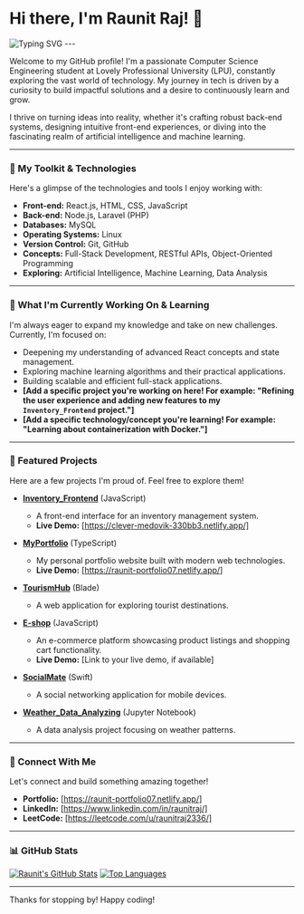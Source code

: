 # Hi there, I'm Raunit Raj! 👋

<img src="https://readme-typing-svg.herokuapp.com?font=Fira+Code&size=20&color=FFFFFF&width=430&lines=B.Tech+CSE+student+at+LPU;Full-Stack+Developer;AI/ML+Enthusiast&loop=true&speed=60" alt="Typing SVG" />
---

Welcome to my GitHub profile! I'm a passionate Computer Science Engineering student at Lovely Professional University (LPU), constantly exploring the vast world of technology. My journey in tech is driven by a curiosity to build impactful solutions and a desire to continuously learn and grow.

I thrive on turning ideas into reality, whether it's crafting robust back-end systems, designing intuitive front-end experiences, or diving into the fascinating realm of artificial intelligence and machine learning.

---

### 🚀 My Toolkit & Technologies

Here's a glimpse of the technologies and tools I enjoy working with:

* **Front-end:** React.js, HTML, CSS, JavaScript
* **Back-end:** Node.js, Laravel (PHP)
* **Databases:** MySQL
* **Operating Systems:** Linux
* **Version Control:** Git, GitHub
* **Concepts:** Full-Stack Development, RESTful APIs, Object-Oriented Programming
* **Exploring:** Artificial Intelligence, Machine Learning, Data Analysis

---

### 🌱 What I'm Currently Working On & Learning

I'm always eager to expand my knowledge and take on new challenges. Currently, I'm focused on:

* Deepening my understanding of advanced React concepts and state management.
* Exploring machine learning algorithms and their practical applications.
* Building scalable and efficient full-stack applications.
* **[Add a specific project you're working on here! For example: "Refining the user experience and adding new features to my `Inventory_Frontend` project."]**
* **[Add a specific technology/concept you're learning! For example: "Learning about containerization with Docker."]**

---

### 🌟 Featured Projects

Here are a few projects I'm proud of. Feel free to explore them!

* **[Inventory_Frontend](https://github.com/Raunit2025/Inventory_Frontend)** (JavaScript)
    * A front-end interface for an inventory management system.
    * **Live Demo:** [https://clever-medovik-330bb3.netlify.app/]

* **[MyPortfolio](https://github.com/Raunit2025/MyPortfolio)** (TypeScript)
    * My personal portfolio website built with modern web technologies.
    * **Live Demo:** [https://raunit-portfolio07.netlify.app/]


* **[TourismHub](https://github.com/Raunit2025/TourismHub)** (Blade)
    * A web application for exploring tourist destinations.


* **[E-shop](https://github.com/Raunit2025/E-shop)** (JavaScript)
    * An e-commerce platform showcasing product listings and shopping cart functionality.
    * **Live Demo:** [Link to your live demo, if available]


* **[SocialMate](https://github.com/Raunit2025/SocialMate)** (Swift)
    * A social networking application for mobile devices.


* **[Weather_Data_Analyzing](https://github.com/Raunit2025/Weather_Data_Analyzing)** (Jupyter Notebook)
    * A data analysis project focusing on weather patterns.


---

### 🤝 Connect With Me

Let's connect and build something amazing together!

* **Portfolio:** [https://raunit-portfolio07.netlify.app/]
* **LinkedIn:** [https://www.linkedin.com/in/raunitraj/]
* **LeetCode:** [https://leetcode.com/u/raunitraj2336/]

---

### 📊 GitHub Stats

[![Raunit's GitHub Stats](https://github-readme-stats.vercel.app/api?username=Raunit2025&show_icons=true&theme=radical)](https://github.com/anuraghazra/github-readme-stats)
[![Top Languages](https://github-readme-stats.vercel.app/api/top-langs/?username=Raunit2025&layout=compact&theme=radical)](https://github.com/anuraghazra/github-readme-stats)

---

Thanks for stopping by! Happy coding!
